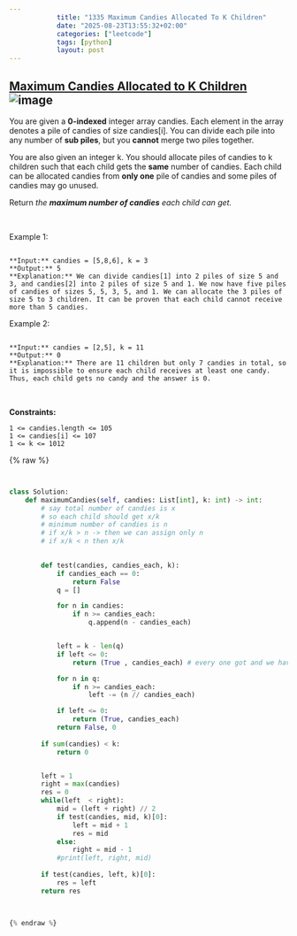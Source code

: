 ```yaml
---
            title: "1335 Maximum Candies Allocated To K Children"
            date: "2025-08-23T13:55:32+02:00"
            categories: ["leetcode"]
            tags: [python]
            layout: post
---
```

            
## [Maximum Candies Allocated to K Children](https://leetcode.com/problems/maximum-candies-allocated-to-k-children) ![image](https://img.shields.io/badge/Difficulty-Medium-orange)

You are given a **0-indexed** integer array candies. Each element in the array denotes a pile of candies of size candies[i]. You can divide each pile into any number of **sub piles**, but you **cannot** merge two piles together.

You are also given an integer k. You should allocate piles of candies to k children such that each child gets the **same** number of candies. Each child can be allocated candies from **only one** pile of candies and some piles of candies may go unused.

Return *the **maximum number of candies** each child can get.*

 

Example 1:

```

**Input:** candies = [5,8,6], k = 3
**Output:** 5
**Explanation:** We can divide candies[1] into 2 piles of size 5 and 3, and candies[2] into 2 piles of size 5 and 1. We now have five piles of candies of sizes 5, 5, 3, 5, and 1. We can allocate the 3 piles of size 5 to 3 children. It can be proven that each child cannot receive more than 5 candies.

```

Example 2:

```

**Input:** candies = [2,5], k = 11
**Output:** 0
**Explanation:** There are 11 children but only 7 candies in total, so it is impossible to ensure each child receives at least one candy. Thus, each child gets no candy and the answer is 0.

```

 

**Constraints:**

	1 <= candies.length <= 105
	1 <= candies[i] <= 107
	1 <= k <= 1012

{% raw %}


```python


class Solution:
    def maximumCandies(self, candies: List[int], k: int) -> int:
        # say total number of candies is x
        # so each child should get x/k
        # minimum number of candies is n
        # if x/k > n -> then we can assign only n
        # if x/k < n then x/k

       
        def test(candies, candies_each, k):
            if candies_each == 0:
                return False
            q = []

            for n in candies:
                if n >= candies_each:
                    q.append(n - candies_each)


            left = k - len(q)
            if left <= 0:
                return (True , candies_each) # every one got and we have extra

            for n in q:
                if n >= candies_each: 
                    left -= (n // candies_each)

            if left <= 0:
                return (True, candies_each)
            return False, 0
            
        if sum(candies) < k:
            return 0


        left = 1
        right = max(candies)
        res = 0
        while(left  < right):
            mid = (left + right) // 2
            if test(candies, mid, k)[0]:
                left = mid + 1
                res = mid
            else:
                right = mid - 1
            #print(left, right, mid)
    
        if test(candies, left, k)[0]:
            res = left
        return res
        


{% endraw %}
```
